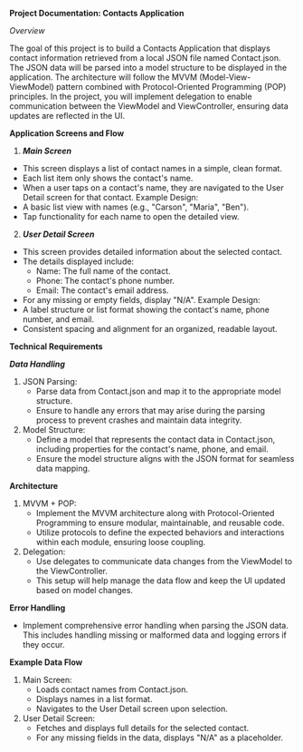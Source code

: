 
**Project Documentation: Contacts Application**

*Overview*

The goal of this project is to build a Contacts Application that displays contact information retrieved from a local JSON file named Contact.json. The JSON data will be parsed into a model structure to be displayed in the application. The architecture will follow the MVVM (Model-View-ViewModel) pattern combined with Protocol-Oriented Programming (POP) principles.
In the project, you will implement delegation to enable communication between the ViewModel and ViewController, ensuring data updates are reflected in the UI.

**Application Screens and Flow**

1. ***Main Screen***
* This screen displays a list of contact names in a simple, clean format.
* Each list item only shows the contact's name.
* When a user taps on a contact's name, they are navigated to the User Detail screen for that contact.
Example Design:
* A basic list view with names (e.g., "Carson", "Maria", "Ben").
* Tap functionality for each name to open the detailed view.


2. ***User Detail Screen***
* This screen provides detailed information about the selected contact.
* The details displayed include:
    * Name: The full name of the contact.
    * Phone: The contact's phone number.
    * Email: The contact's email address.
* For any missing or empty fields, display "N/A".
Example Design:
* A label structure or list format showing the contact's name, phone number, and email.
* Consistent spacing and alignment for an organized, readable layout.


**Technical Requirements**

***Data Handling***
1. JSON Parsing:
    * Parse data from Contact.json and map it to the appropriate model structure.
    * Ensure to handle any errors that may arise during the parsing process to prevent crashes and maintain data integrity.
2. Model Structure:
    * Define a model that represents the contact data in Contact.json, including properties for the contact's name, phone, and email.
    * Ensure the model structure aligns with the JSON format for seamless data mapping.


**Architecture**
1. MVVM + POP:
    * Implement the MVVM architecture along with Protocol-Oriented Programming to ensure modular, maintainable, and reusable code.
    * Utilize protocols to define the expected behaviors and interactions within each module, ensuring loose coupling.
2. Delegation:
    * Use delegates to communicate data changes from the ViewModel to the ViewController.
    * This setup will help manage the data flow and keep the UI updated based on model changes.

**Error Handling**
* Implement comprehensive error handling when parsing the JSON data. This includes handling missing or malformed data and logging errors if they occur.


**Example Data Flow**
1. Main Screen:
    * Loads contact names from Contact.json.
    * Displays names in a list format.
    * Navigates to the User Detail screen upon selection.
2. User Detail Screen:
    * Fetches and displays full details for the selected contact.
    * For any missing fields in the data, displays "N/A" as a placeholder.
